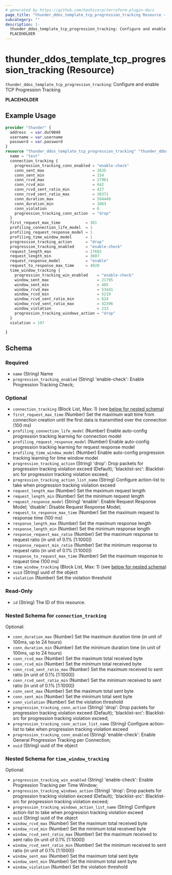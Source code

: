```yaml
---
# generated by https://github.com/hashicorp/terraform-plugin-docs
page_title: "thunder_ddos_template_tcp_progression_tracking Resource - terraform-provider-thunder"
subcategory: ""
description: |-
  thunder_ddos_template_tcp_progression_tracking: Configure and enable TCP Progression Tracking
  PLACEHOLDER
---
```


# thunder_ddos_template_tcp_progression_tracking (Resource)

`thunder_ddos_template_tcp_progression_tracking`: Configure and enable TCP Progression Tracking

__PLACEHOLDER__

## Example Usage

```terraform
provider "thunder" {
  address  = var.dut9049
  username = var.username
  password = var.password
}
resource "thunder_ddos_template_tcp_progression_tracking" "thunder_ddos_template_tcp_progression_tracking" {
  name = "test"
  connection_tracking {
    progression_tracking_conn_enabled = "enable-check"
    conn_sent_max                     = 2635
    conn_sent_min                     = 334
    conn_rcvd_max                     = 27961
    conn_rcvd_min                     = 642
    conn_rcvd_sent_ratio_min          = 427
    conn_rcvd_sent_ratio_max          = 30371
    conn_duration_max                 = 594449
    conn_duration_min                 = 1063
    conn_violation                    = 6
    progression_tracking_conn_action  = "drop"
  }
  first_request_max_time           = 301
  profiling_connection_life_model  = 1
  profiling_request_response_model = 1
  profiling_time_window_model      = 1
  progression_tracking_action      = "drop"
  progression_tracking_enabled     = "enable-check"
  request_length_max               = 17682
  request_length_min               = 3607
  request_response_model           = "enable"
  request_to_response_max_time     = 4920
  time_window_tracking {
    progression_tracking_win_enabled    = "enable-check"
    window_sent_max                     = 21795
    window_sent_min                     = 485
    window_rcvd_max                     = 53441
    window_rcvd_min                     = 5219
    window_rcvd_sent_ratio_min          = 624
    window_rcvd_sent_ratio_max          = 42396
    window_violation                    = 233
    progression_tracking_windows_action = "drop"
  }
  violation = 197

}
```

<!-- schema generated by tfplugindocs -->
## Schema

### Required

- `name` (String) Name
- `progression_tracking_enabled` (String) 'enable-check': Enable Progression Tracking Check;

### Optional

- `connection_tracking` (Block List, Max: 1) (see [below for nested schema](#nestedblock--connection_tracking))
- `first_request_max_time` (Number) Set the maximum wait time from connection creation until the first data is transmitted over the connection (100 ms)
- `profiling_connection_life_model` (Number) Enable auto-config progression tracking learning for connection model
- `profiling_request_response_model` (Number) Enable auto-config progression tracking learning for request response model
- `profiling_time_window_model` (Number) Enable auto-config progression tracking learning for time window model
- `progression_tracking_action` (String) 'drop': Drop packets for progression tracking violation exceed (Default); 'blacklist-src': Blacklist-src for progression tracking violation exceed;
- `progression_tracking_action_list_name` (String) Configure action-list to take when progression tracking violation exceed
- `request_length_max` (Number) Set the maximum request length
- `request_length_min` (Number) Set the minimum request length
- `request_response_model` (String) 'enable': Enable Request Response Model; 'disable': Disable Request Response Model;
- `request_to_response_max_time` (Number) Set the maximum request to response time (100 ms)
- `response_length_max` (Number) Set the maximum response length
- `response_length_min` (Number) Set the minimum response length
- `response_request_max_ratio` (Number) Set the maximum response to request ratio (in unit of 0.1% [1:1000])
- `response_request_min_ratio` (Number) Set the minimum response to request ratio (in unit of 0.1% [1:1000])
- `response_to_request_max_time` (Number) Set the maximum response to request time (100 ms)
- `time_window_tracking` (Block List, Max: 1) (see [below for nested schema](#nestedblock--time_window_tracking))
- `uuid` (String) uuid of the object
- `violation` (Number) Set the violation threshold

### Read-Only

- `id` (String) The ID of this resource.

<a id="nestedblock--connection_tracking"></a>
### Nested Schema for `connection_tracking`

Optional:

- `conn_duration_max` (Number) Set the maximum duration time (in unit of 100ms, up to 24 hours)
- `conn_duration_min` (Number) Set the minimum duration time (in unit of 100ms, up to 24 hours)
- `conn_rcvd_max` (Number) Set the maximum total received byte
- `conn_rcvd_min` (Number) Set the minimum total received byte
- `conn_rcvd_sent_ratio_max` (Number) Set the maximum received to sent ratio (in unit of 0.1% [1:1000])
- `conn_rcvd_sent_ratio_min` (Number) Set the minimum received to sent ratio (in unit of 0.1% [1:1000])
- `conn_sent_max` (Number) Set the maximum total sent byte
- `conn_sent_min` (Number) Set the minimum total sent byte
- `conn_violation` (Number) Set the violation threshold
- `progression_tracking_conn_action` (String) 'drop': Drop packets for progression tracking violation exceed (Default); 'blacklist-src': Blacklist-src for progression tracking violation exceed;
- `progression_tracking_conn_action_list_name` (String) Configure action-list to take when progression tracking violation exceed
- `progression_tracking_conn_enabled` (String) 'enable-check': Enable General Progression Tracking per Connection;
- `uuid` (String) uuid of the object


<a id="nestedblock--time_window_tracking"></a>
### Nested Schema for `time_window_tracking`

Optional:

- `progression_tracking_win_enabled` (String) 'enable-check': Enable Progression Tracking per Time Window;
- `progression_tracking_windows_action` (String) 'drop': Drop packets for progression tracking violation exceed (Default); 'blacklist-src': Blacklist-src for progression tracking violation exceed;
- `progression_tracking_windows_action_list_name` (String) Configure action-list to take when progression tracking violation exceed
- `uuid` (String) uuid of the object
- `window_rcvd_max` (Number) Set the maximum total received byte
- `window_rcvd_min` (Number) Set the minimum total received byte
- `window_rcvd_sent_ratio_max` (Number) Set the maximum received to sent ratio (in unit of 0.1% [1:1000])
- `window_rcvd_sent_ratio_min` (Number) Set the minimum received to sent ratio (in unit of 0.1% [1:1000])
- `window_sent_max` (Number) Set the maximum total sent byte
- `window_sent_min` (Number) Set the minimum total sent byte
- `window_violation` (Number) Set the violation threshold


